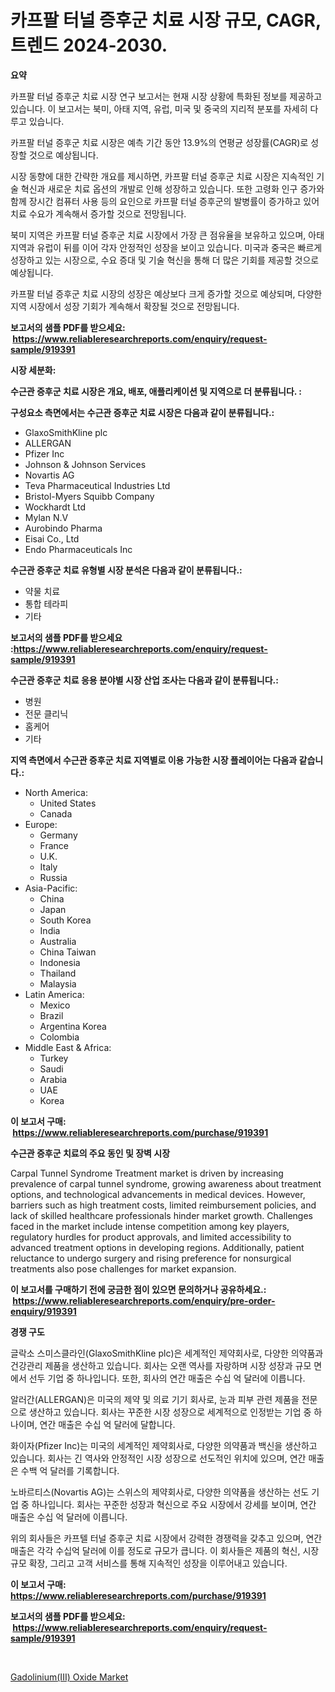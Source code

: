 <p><h1>카프팔 터널 증후군 치료 시장 규모, CAGR, 트렌드 2024-2030.</h1></p><p><strong>요약</strong></p>
<p><p>카프팔 터널 증후군 치료 시장 연구 보고서는 현재 시장 상황에 특화된 정보를 제공하고 있습니다. 이 보고서는 북미, 아태 지역, 유럽, 미국 및 중국의 지리적 분포를 자세히 다루고 있습니다.</p><p>카프팔 터널 증후군 치료 시장은 예측 기간 동안 13.9%의 연평균 성장률(CAGR)로 성장할 것으로 예상됩니다.</p><p>시장 동향에 대한 간략한 개요를 제시하면, 카프팔 터널 증후군 치료 시장은 지속적인 기술 혁신과 새로운 치료 옵션의 개발로 인해 성장하고 있습니다. 또한 고령화 인구 증가와 함께 장시간 컴퓨터 사용 등의 요인으로 카프팔 터널 증후군의 발병률이 증가하고 있어 치료 수요가 계속해서 증가할 것으로 전망됩니다.</p><p>북미 지역은 카프팔 터널 증후군 치료 시장에서 가장 큰 점유율을 보유하고 있으며, 아태 지역과 유럽이 뒤를 이어 각자 안정적인 성장을 보이고 있습니다. 미국과 중국은 빠르게 성장하고 있는 시장으로, 수요 증대 및 기술 혁신을 통해 더 많은 기회를 제공할 것으로 예상됩니다.</p><p>카프팔 터널 증후군 치료 시장의 성장은 예상보다 크게 증가할 것으로 예상되며, 다양한 지역 시장에서 성장 기회가 계속해서 확장될 것으로 전망됩니다.</p></p>
<p><strong>보고서의 샘플 PDF를 받으세요: &nbsp;<a href="https://www.reliableresearchreports.com/enquiry/request-sample/919391">https://www.reliableresearchreports.com/enquiry/request-sample/919391</a></strong></p>
<p><strong>시장 세분화:</strong></p>
<p><strong> 수근관 증후군 치료 시장은 개요, 배포, 애플리케이션 및 지역으로 더 분류됩니다. :</strong></p>
<p><strong>구성요소 측면에서는 수근관 증후군 치료 시장은 다음과 같이 분류됩니다.:</strong></p>
<p><ul><li>GlaxoSmithKline plc</li><li>ALLERGAN</li><li>Pfizer Inc</li><li>Johnson & Johnson Services</li><li>Novartis AG</li><li>Teva Pharmaceutical Industries Ltd</li><li>Bristol-Myers Squibb Company</li><li>Wockhardt Ltd</li><li>Mylan N.V</li><li>Aurobindo Pharma</li><li>Eisai Co., Ltd</li><li>Endo Pharmaceuticals Inc</li></ul></p>
<p><strong> 수근관 증후군 치료 유형별 시장 분석은 다음과 같이 분류됩니다.:</strong></p>
<p><ul><li>약물 치료</li><li>통합 테라피</li><li>기타</li></ul></p>
<p><strong>보고서의 샘플 PDF를 받으세요 :<a href="https://www.reliableresearchreports.com/enquiry/request-sample/919391">https://www.reliableresearchreports.com/enquiry/request-sample/919391</a></strong></p>
<p><strong> 수근관 증후군 치료 응용 분야별 시장 산업 조사는 다음과 같이 분류됩니다.:</strong></p>
<p><ul><li>병원</li><li>전문 클리닉</li><li>홈케어</li><li>기타</li></ul></p>
<p><strong>지역 측면에서 수근관 증후군 치료 지역별로 이용 가능한 시장 플레이어는 다음과 같습니다.:</strong></p>
<p><ul>
    <li>
        North America:
        <ul>
            <li>United States</li>
            <li>Canada</li>
        </ul>
    </li>
    <li>
        Europe:
        <ul>
            <li>Germany</li>
            <li>France</li>
            <li>U.K.</li>
            <li>Italy</li>
            <li>Russia</li>
        </ul>
    </li>
    <li>
        Asia-Pacific:
        <ul>
            <li>China</li>
            <li>Japan</li>
            <li>South Korea</li>
            <li>India</li>
            <li>Australia</li>
            <li>China Taiwan</li>
            <li>Indonesia</li>
            <li>Thailand</li>
            <li>Malaysia</li>
        </ul>
    </li>
    <li>
        Latin America:
        <ul>
            <li>Mexico</li>
            <li>Brazil</li>
            <li>Argentina Korea</li>
            <li>Colombia</li>
        </ul>
    </li>
    <li>
        Middle East & Africa:
        <ul>
            <li>Turkey</li>
            <li>Saudi</li>
            <li>Arabia</li>
            <li>UAE</li>
            <li>Korea</li>
        </ul>
    </li>
    </ul></p>
<p><strong>이 보고서 구매: &nbsp;<a href="https://www.reliableresearchreports.com/purchase/919391">https://www.reliableresearchreports.com/purchase/919391</a></strong></p>
<p><strong>수근관 증후군 치료의 주요 동인 및 장벽 시장</strong></p>
<p><p>Carpal Tunnel Syndrome Treatment market is driven by increasing prevalence of carpal tunnel syndrome, growing awareness about treatment options, and technological advancements in medical devices. However, barriers such as high treatment costs, limited reimbursement policies, and lack of skilled healthcare professionals hinder market growth. Challenges faced in the market include intense competition among key players, regulatory hurdles for product approvals, and limited accessibility to advanced treatment options in developing regions. Additionally, patient reluctance to undergo surgery and rising preference for nonsurgical treatments also pose challenges for market expansion.</p></p>
<p><strong>이 보고서를 구매하기 전에 궁금한 점이 있으면 문의하거나 공유하세요.: &nbsp;<a href="https://www.reliableresearchreports.com/enquiry/pre-order-enquiry/919391">https://www.reliableresearchreports.com/enquiry/pre-order-enquiry/919391</a></strong></p>
<p><strong>경쟁 구도</strong></p>
<p><p>글락소 스미스클라인(GlaxoSmithKline plc)은 세계적인 제약회사로, 다양한 의약품과 건강관리 제품을 생산하고 있습니다. 회사는 오랜 역사를 자랑하며 시장 성장과 규모 면에서 선두 기업 중 하나입니다. 또한, 회사의 연간 매출은 수십 억 달러에 이릅니다.</p><p>알러간(ALLERGAN)은 미국의 제약 및 의료 기기 회사로, 눈과 피부 관련 제품을 전문으로 생산하고 있습니다. 회사는 꾸준한 시장 성장으로 세계적으로 인정받는 기업 중 하나이며, 연간 매출은 수십 억 달러에 달합니다.</p><p>화이자(Pfizer Inc)는 미국의 세계적인 제약회사로, 다양한 의약품과 백신을 생산하고 있습니다. 회사는 긴 역사와 안정적인 시장 성장으로 선도적인 위치에 있으며, 연간 매출은 수백 억 달러를 기록합니다.</p><p>노바르티스(Novartis AG)는 스위스의 제약회사로, 다양한 의약품을 생산하는 선도 기업 중 하나입니다. 회사는 꾸준한 성장과 혁신으로 주요 시장에서 강세를 보이며, 연간 매출은 수십 억 달러에 이릅니다.</p><p>위의 회사들은 카프텔 터널 증후군 치료 시장에서 강력한 경쟁력을 갖추고 있으며, 연간 매출은 각각 수십억 달러에 이를 정도로 규모가 큽니다. 이 회사들은 제품의 혁신, 시장 규모 확장, 그리고 고객 서비스를 통해 지속적인 성장을 이루어내고 있습니다.</p></p>
<p><strong>이 보고서 구매: &nbsp; <a href="https://www.reliableresearchreports.com/purchase/919391">https://www.reliableresearchreports.com/purchase/919391</a></strong></p>
<p><strong>보고서의 샘플 PDF를 받으세요: &nbsp;<a href="https://www.reliableresearchreports.com/enquiry/request-sample/919391">https://www.reliableresearchreports.com/enquiry/request-sample/919391</a></strong><strong></strong></p>
<p>&nbsp;</p>
<p><p><a href="https://github.com/danielneavesallisons03mba/Market-Research-Report-List-1/blob/main/gadoliniumiii-oxide-market.md">Gadolinium(III) Oxide Market</a></p></p>